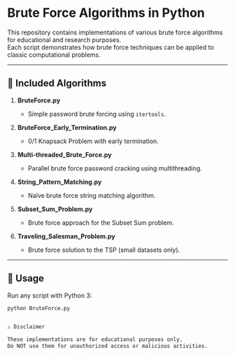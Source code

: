 # Brute Force Algorithms in Python

This repository contains implementations of various brute force algorithms for educational and research purposes.  
Each script demonstrates how brute force techniques can be applied to classic computational problems.

---

## 📂 Included Algorithms
1. **BruteForce.py**  
   - Simple password brute forcing using `itertools`.
   
2. **BruteForce_Early_Termination.py**  
   - 0/1 Knapsack Problem with early termination.

3. **Multi-threaded_Brute_Force.py**  
   - Parallel brute force password cracking using multithreading.

4. **String_Pattern_Matching.py**  
   - Naïve brute force string matching algorithm.

5. **Subset_Sum_Problem.py**  
   - Brute force approach for the Subset Sum problem.

6. **Traveling_Salesman_Problem.py**  
   - Brute force solution to the TSP (small datasets only).

---

## 🚀 Usage
Run any script with Python 3:
```bash
python BruteForce.py


⚠️ Disclaimer

These implementations are for educational purposes only.
Do NOT use them for unauthorized access or malicious activities.

